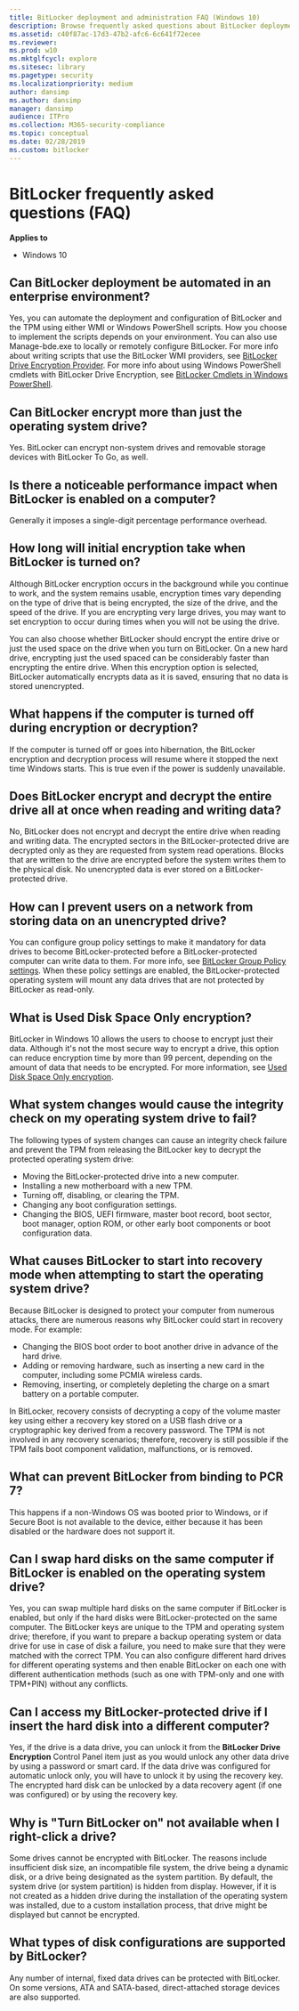 ```yaml
---
title: BitLocker deployment and administration FAQ (Windows 10)
description: Browse frequently asked questions about BitLocker deployment and administration, such as, "Can BitLocker deployment be automated in an enterprise environment?"
ms.assetid: c40f87ac-17d3-47b2-afc6-6c641f72ecee
ms.reviewer: 
ms.prod: w10
ms.mktglfcycl: explore
ms.sitesec: library
ms.pagetype: security
ms.localizationpriority: medium
author: dansimp
ms.author: dansimp
manager: dansimp
audience: ITPro
ms.collection: M365-security-compliance
ms.topic: conceptual
ms.date: 02/28/2019
ms.custom: bitlocker
---
```


# BitLocker frequently asked questions (FAQ)

**Applies to**
-   Windows 10

## Can BitLocker deployment be automated in an enterprise environment?

Yes, you can automate the deployment and configuration of BitLocker and the TPM using either WMI or Windows PowerShell scripts. How you choose to implement the scripts depends on your environment. You can also use Manage-bde.exe to locally or remotely configure BitLocker. For more info about writing scripts that use the BitLocker WMI providers, see [BitLocker Drive Encryption Provider](https://go.microsoft.com/fwlink/p/?LinkId=80600). For more info about using Windows PowerShell cmdlets with BitLocker Drive Encryption, see [BitLocker Cmdlets in Windows PowerShell](https://docs.microsoft.com/powershell/module/bitlocker/index?view=win10-ps).

## Can BitLocker encrypt more than just the operating system drive?

Yes. BitLocker can encrypt non-system drives and removable storage devices with BitLocker To Go, as well.

## Is there a noticeable performance impact when BitLocker is enabled on a computer?

Generally it imposes a single-digit percentage performance overhead.

## How long will initial encryption take when BitLocker is turned on?

Although BitLocker encryption occurs in the background while you continue to work, and the system remains usable, encryption times vary depending on the type of drive that is being encrypted, the size of the drive, and the speed of the drive. If you are encrypting very large drives, you may want to set encryption to occur during times when you will not be using the drive.

You can also choose whether BitLocker should encrypt the entire drive or just the used space on the drive when you turn on BitLocker. On a new hard drive, encrypting just the used spaced can be considerably faster than encrypting the entire drive. When this encryption option is selected, BitLocker automatically encrypts data as it is saved, ensuring that no data is stored unencrypted.

## What happens if the computer is turned off during encryption or decryption?

If the computer is turned off or goes into hibernation, the BitLocker encryption and decryption process will resume where it stopped the next time Windows starts. This is true even if the power is suddenly unavailable.

## Does BitLocker encrypt and decrypt the entire drive all at once when reading and writing data?

No, BitLocker does not encrypt and decrypt the entire drive when reading and writing data. The encrypted sectors in the BitLocker-protected drive are decrypted only as they are requested from system read operations. Blocks that are written to the drive are encrypted before the system writes them to the physical disk. No unencrypted data is ever stored on a BitLocker-protected drive.

## How can I prevent users on a network from storing data on an unencrypted drive?

You can configure group policy settings to make it mandatory for data drives to become BitLocker-protected before a BitLocker-protected computer can write data to them. For more info, see [BitLocker Group Policy settings](bitlocker-group-policy-settings.md).
When these policy settings are enabled, the BitLocker-protected operating system will mount any data drives that are not protected by BitLocker as read-only.

## What is Used Disk Space Only encryption?

BitLocker in Windows 10 allows the users to choose to encrypt just their data. Although it's not the most secure way to encrypt a drive, this option can reduce encryption time by more than 99 percent, depending on the amount of data that needs to be encrypted. For more information, see [Used Disk Space Only encryption](bitlocker-device-encryption-overview-windows-10.md#used-disk-space-only-encryption).

## What system changes would cause the integrity check on my operating system drive to fail?

The following types of system changes can cause an integrity check failure and prevent the TPM from releasing the BitLocker key to decrypt the protected operating system drive:

-   Moving the BitLocker-protected drive into a new computer.
-   Installing a new motherboard with a new TPM.
-   Turning off, disabling, or clearing the TPM.
-   Changing any boot configuration settings.
-   Changing the BIOS, UEFI firmware, master boot record, boot sector, boot manager, option ROM, or other early boot components or boot configuration data.

## What causes BitLocker to start into recovery mode when attempting to start the operating system drive?

Because BitLocker is designed to protect your computer from numerous attacks, there are numerous reasons why BitLocker could start in recovery mode. 
For example: 

- Changing the BIOS boot order to boot another drive in advance of the hard drive.
- Adding or removing hardware, such as inserting a new card in the computer, including some PCMIA wireless cards.
- Removing, inserting, or completely depleting the charge on a smart battery on a portable computer.

In BitLocker, recovery consists of decrypting a copy of the volume master key using either a recovery key stored on a USB flash drive or a cryptographic key derived from a recovery password. 
The TPM is not involved in any recovery scenarios; therefore, recovery is still possible if the TPM fails boot component validation, malfunctions, or is removed.

## What can prevent BitLocker from binding to PCR 7?

This happens if a non-Windows OS was booted prior to Windows, or if Secure Boot is not available to the device, either because it has been disabled or the hardware does not support it.

## Can I swap hard disks on the same computer if BitLocker is enabled on the operating system drive?

Yes, you can swap multiple hard disks on the same computer if BitLocker is enabled, but only if the hard disks were BitLocker-protected on the same computer. The BitLocker keys are unique to the TPM and operating system drive; therefore, if you want to prepare a backup operating system or data drive for use in case of disk a failure, you need to make sure that they were matched with the correct TPM. You can also configure different hard drives for different operating systems and then enable BitLocker on each one with different authentication methods (such as one with TPM-only and one with TPM+PIN) without any conflicts.

## Can I access my BitLocker-protected drive if I insert the hard disk into a different computer?

Yes, if the drive is a data drive, you can unlock it from the **BitLocker Drive Encryption** Control Panel item just as you would unlock any other data drive by using a password or smart card. If the data drive was configured for automatic unlock only, you will have to unlock it by using the recovery key. The encrypted hard disk can be unlocked by a data recovery agent (if one was configured) or by using the recovery key.

## Why is "Turn BitLocker on" not available when I right-click a drive?
Some drives cannot be encrypted with BitLocker. The reasons include insufficient disk size, an incompatible file system, the drive being a dynamic disk, or a drive being designated as the system partition. By default, the system drive (or system partition) is hidden from display. However, if it is not created as a hidden drive during the installation of the operating system was installed, due to a custom installation process, that drive might be displayed but cannot be encrypted.

## What types of disk configurations are supported by BitLocker?
Any number of internal, fixed data drives can be protected with BitLocker. On some versions, ATA and SATA-based, direct-attached storage devices are also supported.


